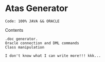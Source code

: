 # Atas Generator
```
Code: 100% JAVA && ORACLE
```
Contents
```
.doc generator.
Oracle connection and DML commands
Class manipulation

I don't know what I can write more!!! kkk...
```

